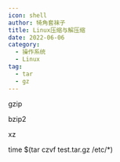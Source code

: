 ```yaml
---
icon: shell
author: 犄角套袜子
title: Linux压缩与解压缩
date: 2022-06-06
category:
  - 操作系统
  - Linux
tag:
  - tar
  - gz
---
```




gzip

bzip2

xz


time $(tar czvf test.tar.gz /etc/*)
